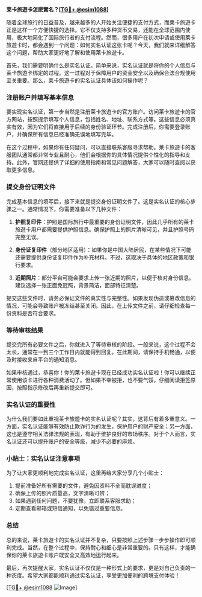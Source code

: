 **莱卡旅遊卡怎麽實名？[[TG💪+ @esim1088](https://t.me/s/esim1088)]**

随着全球旅行的日益普及，越来越多的人开始关注便捷的支付方式，而莱卡旅遊卡正是这样一个方便快捷的选择。它不仅支持多种货币交易，还能在全球范围内使用，极大地简化了国际旅行者的支付流程。然而，很多用户在初次申请或使用莱卡旅遊卡时，都会遇到一个问题：如何实名认证这张卡呢？今天，我们就来详细解答这个问题，帮助大家更好地了解和使用莱卡旅遊卡。

首先，我们需要明确什么是实名认证。简单来说，实名认证就是将你的个人信息与莱卡旅遊卡绑定的过程。这一过程对于保障用户的资金安全以及确保合法合规使用至关重要。那么，莱卡旅遊卡的实名认证具体该如何操作呢？

### 注册账户并填写基本信息

要实现实名认证，第一步当然是注册莱卡旅遊卡的官方账户。访问莱卡旅遊卡的官方网站，按照提示填写个人信息，包括姓名、地址、联系方式等。这些信息必须真实有效，因为它们将直接用于后续的身份验证环节。完成注册后，你需要登录账户，并确保所有信息已经准确无误地填写完毕。

在这个过程中，如果你有任何疑问，可以直接联系客服寻求帮助。莱卡旅遊卡的客服团队通常都非常专业且耐心，他们会根据你的具体情况提供个性化的指导和支持。此外，官网还提供了详细的使用指南和常见问题解答，大家可以随时查阅以获取更多信息。

### 提交身份证明文件

完成基本信息的填写后，接下来就是提交身份证明文件了。这是实名认证的核心步骤之一。通常情况下，你需要准备以下几种文件：

1. **护照复印件**：护照是国际旅行中最重要的身份证明文件，因此几乎所有的莱卡旅遊卡用户都需要提供护照信息。确保护照上的照片清晰可见，并且护照号码完整无误。
   
2. **身份证复印件**（部分地区适用）：如果你是中国大陆居民，在某些情况下可能还需要提供身份证复印件作为补充材料。不过，这取决于具体的地区政策和银行要求。

3. **近期照片**：部分平台可能会要求上传一张近期的照片，以便于核对身份信息。建议选择一张正面免冠照，背景简洁，面部特征清楚。

提交这些文件时，请务必保证文件的真实性与完整性。如果发现伪造或篡改信息的情况，可能会导致账户被冻结甚至关闭。因此，在上传文件之前，请仔细检查每一份资料是否符合要求。

### 等待审核结果

提交完所有必要文件之后，你就进入了等待审核的阶段。一般来说，这个过程不会太长，通常在一到三个工作日内就能得到回复。在此期间，请保持手机畅通，以便及时接收来自平台的通知消息。

如果审核通过，恭喜你！你的莱卡旅遊卡现在已经成功实名认证啦！你可以继续正常使用该卡进行各种消费活动了。但如果不幸被拒，也不要气馁，仔细阅读拒签原因，按照指示修改后再重新提交即可。

### 实名认证的重要性

为什么我们要如此重视莱卡旅遊卡的实名认证呢？其实，这背后有着多重意义。一方面，实名认证能够有效防止欺诈行为的发生，保护用户的财产安全；另一方面，这也是遵守相关法律法规的表现，有助于维护良好的市场秩序。对于个人而言，实名认证还可以提升账户的安全等级，减少不必要的麻烦。

### 小贴士：实名认证注意事项

为了让大家更顺利地完成实名认证，这里再给大家分享几个小贴士：

1. 提前准备好所有需要的文件，避免因资料不全而耽误进度；
2. 确保上传的照片质量高，文字清晰可辨；
3. 如果遇到任何问题，不要犹豫，立即联系客服求助；
4. 定期查看邮箱或短信通知，以免错过重要信息。

### 总结

总的来说，莱卡旅遊卡的实名认证并不复杂，只要按照上述步骤一步步操作即可顺利完成。当然，在整个过程中，保持耐心和细心是非常重要的。只有这样，才能确保你的莱卡旅遊卡账户既安全又高效地运行起来。

最后，再次提醒大家，实名认证不仅仅是一种形式上的要求，更是对自己负责的一种态度。希望大家都能顺利通过实名认证，享受更加便利的跨境支付体验！

[[TG💪+ @esim1088](https://t.me/s/esim1088) ![Image](https://i.postimg.cc/4NQfJmqS/Snipaste-2025-05-13-00-14-12.png)]